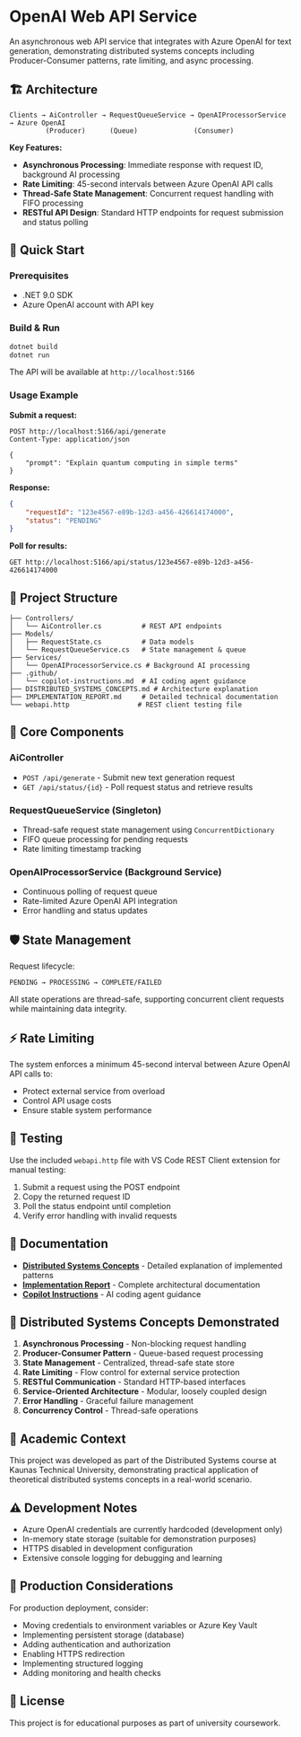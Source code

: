 # OpenAI Web API Service

An asynchronous web API service that integrates with Azure OpenAI for text generation, demonstrating distributed systems concepts including Producer-Consumer patterns, rate limiting, and async processing.

## 🏗️ Architecture

```
Clients → AiController → RequestQueueService → OpenAIProcessorService → Azure OpenAI
         (Producer)      (Queue)              (Consumer)
```

**Key Features:**
- **Asynchronous Processing**: Immediate response with request ID, background AI processing
- **Rate Limiting**: 45-second intervals between Azure OpenAI API calls
- **Thread-Safe State Management**: Concurrent request handling with FIFO processing
- **RESTful API Design**: Standard HTTP endpoints for request submission and status polling

## 🚀 Quick Start

### Prerequisites
- .NET 9.0 SDK
- Azure OpenAI account with API key

### Build & Run
```bash
dotnet build
dotnet run
```

The API will be available at `http://localhost:5166`

### Usage Example

**Submit a request:**
```http
POST http://localhost:5166/api/generate
Content-Type: application/json

{
    "prompt": "Explain quantum computing in simple terms"
}
```

**Response:**
```json
{
    "requestId": "123e4567-e89b-12d3-a456-426614174000",
    "status": "PENDING"
}
```

**Poll for results:**
```http
GET http://localhost:5166/api/status/123e4567-e89b-12d3-a456-426614174000
```

## 📁 Project Structure

```
├── Controllers/
│   └── AiController.cs          # REST API endpoints
├── Models/
│   ├── RequestState.cs          # Data models
│   └── RequestQueueService.cs   # State management & queue
├── Services/
│   └── OpenAIProcessorService.cs # Background AI processing
├── .github/
│   └── copilot-instructions.md  # AI coding agent guidance
├── DISTRIBUTED_SYSTEMS_CONCEPTS.md # Architecture explanation
├── IMPLEMENTATION_REPORT.md     # Detailed technical documentation
└── webapi.http                 # REST client testing file
```

## 🔧 Core Components

### AiController
- `POST /api/generate` - Submit new text generation request
- `GET /api/status/{id}` - Poll request status and retrieve results

### RequestQueueService (Singleton)
- Thread-safe request state management using `ConcurrentDictionary`
- FIFO queue processing for pending requests
- Rate limiting timestamp tracking

### OpenAIProcessorService (Background Service)
- Continuous polling of request queue
- Rate-limited Azure OpenAI API integration
- Error handling and status updates

## 🛡️ State Management

Request lifecycle:
```
PENDING → PROCESSING → COMPLETE/FAILED
```

All state operations are thread-safe, supporting concurrent client requests while maintaining data integrity.

## ⚡ Rate Limiting

The system enforces a minimum 45-second interval between Azure OpenAI API calls to:
- Protect external service from overload
- Control API usage costs
- Ensure stable system performance

## 🧪 Testing

Use the included `webapi.http` file with VS Code REST Client extension for manual testing:

1. Submit a request using the POST endpoint
2. Copy the returned request ID
3. Poll the status endpoint until completion
4. Verify error handling with invalid requests

## 📖 Documentation

- **[Distributed Systems Concepts](DISTRIBUTED_SYSTEMS_CONCEPTS.md)** - Detailed explanation of implemented patterns
- **[Implementation Report](IMPLEMENTATION_REPORT.md)** - Complete architectural documentation
- **[Copilot Instructions](.github/copilot-instructions.md)** - AI coding agent guidance

## 🔮 Distributed Systems Concepts Demonstrated

1. **Asynchronous Processing** - Non-blocking request handling
2. **Producer-Consumer Pattern** - Queue-based request processing
3. **State Management** - Centralized, thread-safe state store
4. **Rate Limiting** - Flow control for external service protection
5. **RESTful Communication** - Standard HTTP-based interfaces
6. **Service-Oriented Architecture** - Modular, loosely coupled design
7. **Error Handling** - Graceful failure management
8. **Concurrency Control** - Thread-safe operations

## 🏫 Academic Context

This project was developed as part of the Distributed Systems course at Kaunas Technical University, demonstrating practical application of theoretical distributed systems concepts in a real-world scenario.

## ⚠️ Development Notes

- Azure OpenAI credentials are currently hardcoded (development only)
- In-memory state storage (suitable for demonstration purposes)
- HTTPS disabled in development configuration
- Extensive console logging for debugging and learning

## 🚀 Production Considerations

For production deployment, consider:
- Moving credentials to environment variables or Azure Key Vault
- Implementing persistent storage (database)
- Adding authentication and authorization
- Enabling HTTPS redirection
- Implementing structured logging
- Adding monitoring and health checks

## 📝 License

This project is for educational purposes as part of university coursework.